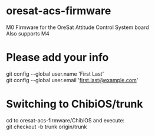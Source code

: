 # oresat-acs-firmware
M0 Firmware for the OreSat Attitude Control System board  
Also supports M4

# Please add your info  

git config --global user.name 'First Last'  
git config --global user.email 'first.last@example.com'  

# Switching to ChibiOS/trunk  

cd to oresat-acs-firmware/ChibiOS and execute:  
git checkout -b trunk origin/trunk  



